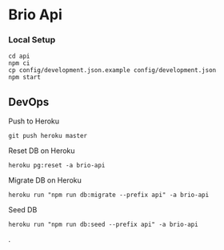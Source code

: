 # Brio Api

### Local Setup

```
cd api
npm ci
cp config/development.json.example config/development.json
npm start
```

## DevOps

Push to Heroku

```
git push heroku master
```

Reset DB on Heroku

```
heroku pg:reset -a brio-api
```

Migrate DB on Heroku

```
heroku run "npm run db:migrate --prefix api" -a brio-api
```

Seed DB

```
heroku run "npm run db:seed --prefix api" -a brio-api
```

.
